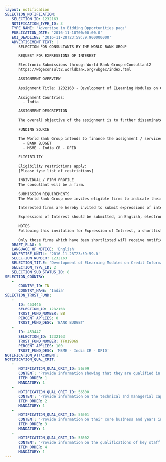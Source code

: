 ```yaml
---
layout: notification
SELECTION_NOTIFICATION: 
   SELECTION_ID: 1232163
   NOTIFICATION_TYPE_ID: 3
   TYPE_NAME: 'Advertise in Bidding Opportunities page'
   PUBLICATION_DATE: '2016-11-18T00:00:00.0'
   EOI_DEADLINE: '2016-11-28T23:59:59.900000000'
   ADVERTISEMENT_TEXT: |
      SELECTION FOR CONSULTANTS BY THE WORLD BANK GROUP
      
      REQUEST FOR EXPRESSIONS OF INTEREST
      
      Electronic Submissions through World Bank Group eConsultant2
      https://wbgeconsult2.worldbank.org/wbgec/index.html
      
      ASSIGNMENT OVERVIEW
      
      Assignment Title: 1232163 - Development of ELearning Modules on Credit Information Reporting
      
      Assignment Countries:
        - India
      
      ASSIGNMENT DESCRIPTION
      
      The overall objective of the assignment is to further disseminate the credit bureau awareness program for (M)SME borrowers and Financial Institutions (FIs) in India through an online learning program. In support of this objective, the World Bank seeks the development of two compelling and interactive online learning modules Course using internal existing WBG content material on SME Credit reporting. This course is meant for external stakeholders; designed to be carried out through a series of modules delivered in a self-paced format.
      
      FUNDING SOURCE
      
      The World Bank Group intends to finance the assignment / services described below under the following:
        - BANK BUDGET
        - MSME - India CR - DFID
      
      ELIGIBILITY
      
      Eligibility restrictions apply:
      [Please type list of restrictions]
      
      INDIVIDUAL / FIRM PROFILE
      The consultant will be a firm. 
      
      SUBMISSION REQUIREMENTS
      The World Bank Group now invites eligible firms to indicate their interest in providing the services.  Interested firms must provide information indicating that they are qualified to perform the services (brochures, description of similar assignments, experience in similar conditions, availability of appropriate skills among staff, etc. for firms; CV and cover letter for individuals).  Please note that the total size of all attachments should be less than 5MB.  Consultants may associate to enhance their qualifications.
      
      Interested firms are hereby invited to submit expressions of interest.
      
      Expressions of Interest should be submitted, in English, electronically through World Bank Group eConsultant2 (https://wbgeconsult2.worldbank.org/wbgec/index.html)
      
      NOTES
      Following this invitation for Expression of Interest, a shortlist of qualified firms will be formally invited to submit proposals. Shortlisting and selection will be subject to the availability of funding.
      
      Only those firms which have been shortlisted will receive notification. No debrief will be provided to firms which have not been shortlisted.
   DRAFT_FLAG: 0
   LANGUAGE_OF_NOTICE: 'English'
   ADVERTISE_UNTIL: '2016-11-28T23:59:59.0'
   SELECTION_NUMBER: 1232163
   SELECTION_TITLE: 'Development of ELearning Modules on Credit Information Reporting'
   SELECTION_TYPE_ID: 2
   SELECTION_SUB_STATUS_ID: 8
SELECTION_COUNTRY: 
   - 
      COUNTRY_ID: IN
      COUNTRY_NAME: 'India'
SELECTION_TRUST_FUND: 
   - 
      ID: 453446
      SELECTION_ID: 1232163
      TRUST_FUND_NUMBER: BB
      PERCENT_APPLIES: 0
      TRUST_FUND_DESC: 'BANK BUDGET'
   - 
      ID: 453447
      SELECTION_ID: 1232163
      TRUST_FUND_NUMBER: TF019069
      PERCENT_APPLIES: 100
      TRUST_FUND_DESC: 'MSME - India CR - DFID'
NOTIFICATION_ATTACHMENT: 
NOTIFICATION_QUAL_CRIT: 
   - 
      NOTIFICATION_QUAL_CRIT_ID: 56599
      CONTENT: 'Provide information showing that they are qualified in the field of the assignment.'
      ITEM_ORDER: 1
      MANDATORY: 1
   - 
      NOTIFICATION_QUAL_CRIT_ID: 56600
      CONTENT: 'Provide information on the technical and managerial capabilities of the firm.'
      ITEM_ORDER: 2
      MANDATORY: 1
   - 
      NOTIFICATION_QUAL_CRIT_ID: 56601
      CONTENT: 'Provide information on their core business and years in business.'
      ITEM_ORDER: 3
      MANDATORY: 1
   - 
      NOTIFICATION_QUAL_CRIT_ID: 56602
      CONTENT: 'Provide information on the qualifications of key staff.'
      ITEM_ORDER: 4
      MANDATORY: 1
---
```

